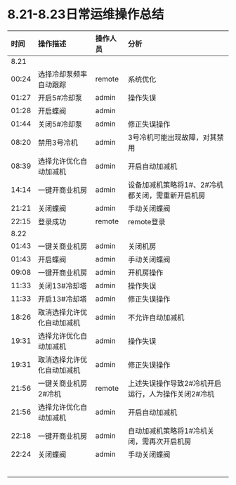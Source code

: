 # 8.21-8.23日常运维操作总结

| 时间 | 操作描述 | 操作人员 | 分析 |
| :--- | :--- | :--- | :--- |
| 8.21 |  |  |  |
| 00:24 | 选择冷却泵频率自动跟踪 | remote | 系统优化 |
| 01:27 | 开启5\#冷却泵 | admin | 操作失误 |
| 01:28 | 开启蝶阀 | admin |  |
| 01:44 | 关闭5\#冷却泵 | admin | 修正失误操作 |
| 08:20 | 禁用3号冷机 | admin | 3号冷机可能出现故障，对其禁用 |
| 08:39 | 选择允许优化自动加减机 | admin | 开启自动加减机 |
| 14:14 | 一键开商业机房 | admin | 设备加减机策略将1\#、2\#冷机都关闭，需重新开启机房 |
| 21:21 | 关闭蝶阀 | admin | 手动关闭蝶阀 |
| 22:15 | 登录成功 | remote | remote登录 |
| 8.22 |  |  |  |
| 01:43 | 一键关商业机房 | admin | 关闭机房 |
| 01:43 | 开启蝶阀 | admin | 手动关闭蝶阀 |
| 09:08 | 一键开商业机房 | admin | 开机房操作 |
| 11:33 | 关闭13\#冷却塔 | admin | 操作失误 |
| 11:33 | 开启13\#冷却塔 | admin | 修正失误操作 |
| 18:26 | 取消选择允许优化自动加减机 | admin | 不允许自动加减机 |
| 19:31 | 选择允许优化自动加减机 | admin | 操作失误 |
| 19:31 | 取消选择允许优化自动加减机 | admin | 修正失误操作 |
| 21:56 | 一键关商业机房2\#冷机 | remote | 上述失误操作导致2\#冷机开启运行，人为操作关闭2\#冷机 |
| 21:56 | 选择允许优化自动加减机 | admin | 开启自动加减机 |
| 22:18 | 一键开商业机房 | admin | 自动加减机策略将1\#冷机关闭，需再次开启机房 |
| 22:24 | 关闭蝶阀 | admin | 手动关闭蝶阀 |
|  |  |  |  |
|  |  |  |  |
|  |  |  |  |
|  |  |  |  |
|  |  |  |  |
|  |  |  |  |



